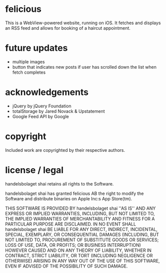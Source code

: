 felicious
=========
This is a WebView-powered website, running on iOS. It fetches and displays an RSS feed and allows for booking of a haircut appointment.

future updates
==============
- multiple images
- button that indicates new posts if user has scrolled down the list when fetch completes

acknowledgements
================
- jQuery by jQuery Foundation
- totalStorage by Jared Novack & Upstatement
- Google Feed API by Google

copyright
===========================
Included work are copyrighted by their respective authors.

license / legal
===============
handelsbolaget shai retains all rights to the Software.

handelsbolaget shai has granted felicious AB the right to modify the Software and distribute binaries on Apple Inc:s App Store(tm).

THIS SOFTWARE IS PROVIDED BY handelsbolaget shai ''AS IS'' AND ANY
EXPRESS OR IMPLIED WARRANTIES, INCLUDING, BUT NOT LIMITED TO, THE IMPLIED
WARRANTIES OF MERCHANTABILITY AND FITNESS FOR A PARTICULAR PURPOSE ARE
DISCLAIMED. IN NO EVENT SHALL handelsbolaget shai BE LIABLE FOR ANY
DIRECT, INDIRECT, INCIDENTAL, SPECIAL, EXEMPLARY, OR CONSEQUENTIAL DAMAGES
(INCLUDING, BUT NOT LIMITED TO, PROCUREMENT OF SUBSTITUTE GOODS OR SERVICES;
LOSS OF USE, DATA, OR PROFITS; OR BUSINESS INTERRUPTION) HOWEVER CAUSED AND
ON ANY THEORY OF LIABILITY, WHETHER IN CONTRACT, STRICT LIABILITY, OR TORT
(INCLUDING NEGLIGENCE OR OTHERWISE) ARISING IN ANY WAY OUT OF THE USE OF THIS
SOFTWARE, EVEN IF ADVISED OF THE POSSIBILITY OF SUCH DAMAGE.
